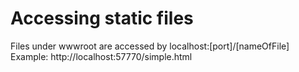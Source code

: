 # Accessing static files

Files under wwwroot are accessed by localhost:[port]/[nameOfFile]
Example: http://localhost:57770/simple.html
